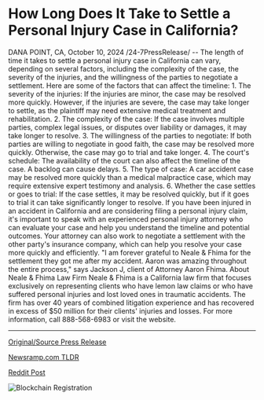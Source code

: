 # How Long Does It Take to Settle a Personal Injury Case in California?

DANA POINT, CA, October 10, 2024 /24-7PressRelease/ -- The length of time it takes to settle a personal injury case in California can vary, depending on several factors, including the complexity of the case, the severity of the injuries, and the willingness of the parties to negotiate a settlement. Here are some of the factors that can affect the timeline:  1.	The severity of the injuries: If the injuries are minor, the case may be resolved more quickly. However, if the injuries are severe, the case may take longer to settle, as the plaintiff may need extensive medical treatment and rehabilitation. 2.	The complexity of the case: If the case involves multiple parties, complex legal issues, or disputes over liability or damages, it may take longer to resolve. 3.	The willingness of the parties to negotiate: If both parties are willing to negotiate in good faith, the case may be resolved more quickly. Otherwise, the case may go to trial and take longer.  4.	The court's schedule: The availability of the court can also affect the timeline of the case. A backlog can cause delays. 5.	The type of case: A car accident case may be resolved more quickly than a medical malpractice case, which may require extensive expert testimony and analysis. 6.	Whether the case settles or goes to trial: If the case settles, it may be resolved quickly, but if it goes to trial it can take significantly longer to resolve. If you have been injured in an accident in California and are considering filing a personal injury claim, it's important to speak with an experienced personal injury attorney who can evaluate your case and help you understand the timeline and potential outcomes. Your attorney can also work to negotiate a settlement with the other party's insurance company, which can help you resolve your case more quickly and efficiently.  "I am forever grateful to Neale & Fhima for the settlement they got me after my accident. Aaron was amazing throughout the entire process," says Jackson J, client of Attorney Aaron Fhima.  About Neale & Fhima Law Firm   Neale & Fhima is a California law firm that focuses exclusively on representing clients who have lemon law claims or who have suffered personal injuries and lost loved ones in traumatic accidents. The firm has over 40 years of combined litigation experience and has recovered in excess of $50 million for their clients' injuries and losses. For more information, call 888-568-6983 or visit the website. 

---

[Original/Source Press Release](https://www.24-7pressrelease.com/press-release/515066/how-long-does-it-take-to-settle-a-personal-injury-case-in-california)
                    

[Newsramp.com TLDR](None) 



[Reddit Post](https://www.reddit.com/r/newsramp/comments/1g0d8ex/factors_affecting_the_timeline_of_personal_injury/) 



![Blockchain Registration](https://cdn.newsramp.app/24-7PressRelease/qrcode/2410/10/milkMOt4.webp)